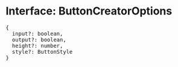 # Interface: ButtonCreatorOptions

<pre>
{
  input?: boolean,
  output?: boolean,
  height?: number,
  style?: <Ref to="./button-style">ButtonStyle</Ref>
}
</pre>
